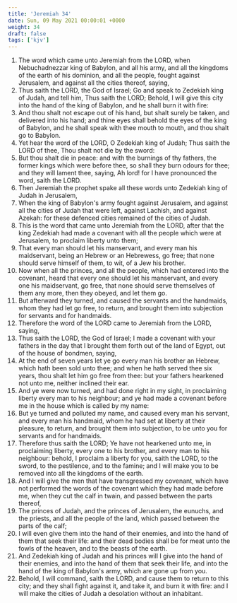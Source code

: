 ```yaml
---
title: 'Jeremiah 34'
date: Sun, 09 May 2021 00:00:01 +0000
weight: 34
draft: false
tags: ['kjv'] 
---
```


1. The word which came unto Jeremiah from the LORD, when Nebuchadnezzar king of Babylon, and all his army, and all the kingdoms of the earth of his dominion, and all the people, fought against Jerusalem, and against all the cities thereof, saying,
2. Thus saith the LORD, the God of Israel; Go and speak to Zedekiah king of Judah, and tell him, Thus saith the LORD; Behold, I will give this city into the hand of the king of Babylon, and he shall burn it with fire:
3. And thou shalt not escape out of his hand, but shalt surely be taken, and delivered into his hand; and thine eyes shall behold the eyes of the king of Babylon, and he shall speak with thee mouth to mouth, and thou shalt go to Babylon.
4. Yet hear the word of the LORD, O Zedekiah king of Judah; Thus saith the LORD of thee, Thou shalt not die by the sword:
5. But thou shalt die in peace: and with the burnings of thy fathers, the former kings which were before thee, so shall they burn odours for thee; and they will lament thee, saying, Ah lord! for I have pronounced the word, saith the LORD.
6. Then Jeremiah the prophet spake all these words unto Zedekiah king of Judah in Jerusalem,
7. When the king of Babylon's army fought against Jerusalem, and against all the cities of Judah that were left, against Lachish, and against Azekah: for these defenced cities remained of the cities of Judah.
8. This is the word that came unto Jeremiah from the LORD, after that the king Zedekiah had made a covenant with all the people which were at Jerusalem, to proclaim liberty unto them;
9. That every man should let his manservant, and every man his maidservant, being an Hebrew or an Hebrewess, go free; that none should serve himself of them, to wit, of a Jew his brother.
10. Now when all the princes, and all the people, which had entered into the covenant, heard that every one should let his manservant, and every one his maidservant, go free, that none should serve themselves of them any more, then they obeyed, and let them go.
11. But afterward they turned, and caused the servants and the handmaids, whom they had let go free, to return, and brought them into subjection for servants and for handmaids.
12. Therefore the word of the LORD came to Jeremiah from the LORD, saying,
13. Thus saith the LORD, the God of Israel; I made a covenant with your fathers in the day that I brought them forth out of the land of Egypt, out of the house of bondmen, saying,
14. At the end of seven years let ye go every man his brother an Hebrew, which hath been sold unto thee; and when he hath served thee six years, thou shalt let him go free from thee: but your fathers hearkened not unto me, neither inclined their ear.
15. And ye were now turned, and had done right in my sight, in proclaiming liberty every man to his neighbour; and ye had made a covenant before me in the house which is called by my name:
16. But ye turned and polluted my name, and caused every man his servant, and every man his handmaid, whom he had set at liberty at their pleasure, to return, and brought them into subjection, to be unto you for servants and for handmaids.
17. Therefore thus saith the LORD; Ye have not hearkened unto me, in proclaiming liberty, every one to his brother, and every man to his neighbour: behold, I proclaim a liberty for you, saith the LORD, to the sword, to the pestilence, and to the famine; and I will make you to be removed into all the kingdoms of the earth.
18. And I will give the men that have transgressed my covenant, which have not performed the words of the covenant which they had made before me, when they cut the calf in twain, and passed between the parts thereof,
19. The princes of Judah, and the princes of Jerusalem, the eunuchs, and the priests, and all the people of the land, which passed between the parts of the calf;
20. I will even give them into the hand of their enemies, and into the hand of them that seek their life: and their dead bodies shall be for meat unto the fowls of the heaven, and to the beasts of the earth.
21. And Zedekiah king of Judah and his princes will I give into the hand of their enemies, and into the hand of them that seek their life, and into the hand of the king of Babylon's army, which are gone up from you.
22. Behold, I will command, saith the LORD, and cause them to return to this city; and they shall fight against it, and take it, and burn it with fire: and I will make the cities of Judah a desolation without an inhabitant.
